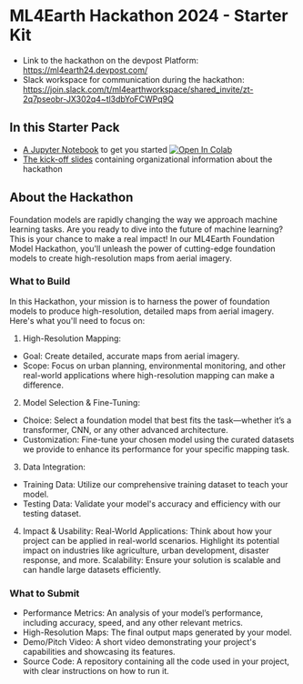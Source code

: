 # ML4Earth Hackathon 2024 - Starter Kit

* Link to the hackathon on the devpost Platform: https://ml4earth24.devpost.com/
* Slack workspace for communication during the hackathon: https://join.slack.com/t/ml4earthworkspace/shared_invite/zt-2q7pseobr-JX302q4~tl3dbYoFCWPq9Q

## In this Starter Pack

* [A Jupyter Notebook](https://github.com/zhu-xlab/ML4Earth-Hackathon-2024/blob/main/Hackathon_Starter_Notebook.ipynb) to get you started <a target="_blank" href="https://colab.research.google.com/github/zhu-xlab/ML4Earth-Hackathon-2024/blob/main/Hackathon_Starter_Notebook.ipynb"><img src="https://colab.research.google.com/assets/colab-badge.svg" alt="Open In Colab"/></a>
* [The kick-off slides](https://github.com/zhu-xlab/ML4Earth-Hackathon-2024/blob/main/HackathonIntro.pdf) containing organizational information about the hackathon

## About the Hackathon

Foundation models are rapidly changing the way we approach machine learning tasks. Are you ready to dive into the future of machine learning? This is your chance to make a real impact! In our ML4Earth Foundation Model Hackathon, you'll unleash the power of cutting-edge foundation models to create high-resolution maps from aerial imagery.

### What to Build

In this Hackathon, your mission is to harness the power of foundation models to produce high-resolution, detailed maps from aerial imagery. Here's what you'll need to focus on:

1. High-Resolution Mapping:
  * Goal: Create detailed, accurate maps from aerial imagery.
  * Scope: Focus on urban planning, environmental monitoring, and other real-world applications where high-resolution mapping can make a difference.
2. Model Selection & Fine-Tuning:
  * Choice: Select a foundation model that best fits the task—whether it’s a transformer, CNN, or any other advanced architecture.
  * Customization: Fine-tune your chosen model using the curated datasets we provide to enhance its performance for your specific mapping task.
3. Data Integration:
  * Training Data: Utilize our comprehensive training dataset to teach your model.
  * Testing Data: Validate your model's accuracy and efficiency with our testing dataset.
4. Impact & Usability:
        Real-World Applications: Think about how your project can be applied in real-world scenarios. Highlight its potential impact on industries like agriculture, urban development, disaster response, and more.
        Scalability: Ensure your solution is scalable and can handle large datasets efficiently.

### What to Submit

  * Performance Metrics: An analysis of your model’s performance, including accuracy, speed, and any other relevant metrics.
  * High-Resolution Maps: The final output maps generated by your model.
  * Demo/Pitch Video: A short video demonstrating your project's capabilities and showcasing its features.
  * Source Code: A repository containing all the code used in your project, with clear instructions on how to run it.


